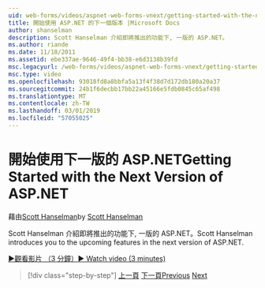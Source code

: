 ```yaml
---
uid: web-forms/videos/aspnet-web-forms-vnext/getting-started-with-the-next-version-of-aspnet
title: 開始使用 ASP.NET 的下一個版本 |Microsoft Docs
author: shanselman
description: Scott Hanselman 介紹即將推出的功能下, 一版的 ASP.NET。
ms.author: riande
ms.date: 11/18/2011
ms.assetid: ebe337ae-9646-49f4-bb38-e6d3138b39fd
msc.legacyurl: /web-forms/videos/aspnet-web-forms-vnext/getting-started-with-the-next-version-of-aspnet
msc.type: video
ms.openlocfilehash: 93018fd8a8bbfa5a13f4f38d7d172db180a20a37
ms.sourcegitcommit: 24b1f6decbb17bb22a45166e5fdb0845c65af498
ms.translationtype: MT
ms.contentlocale: zh-TW
ms.lasthandoff: 03/01/2019
ms.locfileid: "57055025"
---
```

<a name="getting-started-with-the-next-version-of-aspnet"></a><span data-ttu-id="d83e4-103">開始使用下一版的 ASP.NET</span><span class="sxs-lookup"><span data-stu-id="d83e4-103">Getting Started with the Next Version of ASP.NET</span></span>
====================
<span data-ttu-id="d83e4-104">藉由[Scott Hanselman](https://github.com/shanselman)</span><span class="sxs-lookup"><span data-stu-id="d83e4-104">by [Scott Hanselman](https://github.com/shanselman)</span></span>

<span data-ttu-id="d83e4-105">Scott Hanselman 介紹即將推出的功能下, 一版的 ASP.NET。</span><span class="sxs-lookup"><span data-stu-id="d83e4-105">Scott Hanselman introduces you to the upcoming features in the next version of ASP.NET.</span></span>

[<span data-ttu-id="d83e4-106">&#9654;觀看影片 （3 分鐘）</span><span class="sxs-lookup"><span data-stu-id="d83e4-106">&#9654; Watch video (3 minutes)</span></span>](https://channel9.msdn.com/Blogs/ASP-NET-Site-Videos/getting-started-with-the-next-version-of-aspnet)

> [!div class="step-by-step"]
> <span data-ttu-id="d83e4-107">[上一頁](aspnet-vnext-videos-bundling-and-minification.md)
> [下一頁](aspnet-and-web-tools-20122.md)</span><span class="sxs-lookup"><span data-stu-id="d83e4-107">[Previous](aspnet-vnext-videos-bundling-and-minification.md)
[Next](aspnet-and-web-tools-20122.md)</span></span>
